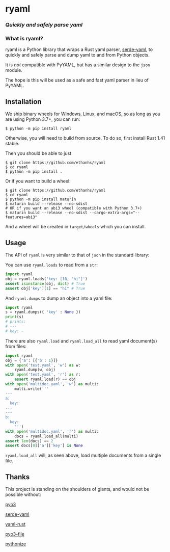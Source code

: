 ryaml
=====

### *Quickly and safely parse yaml*

### What is ryaml?

ryaml is a Python library that wraps a Rust yaml parser, [serde-yaml](https://github.com/dtolnay/serde-yaml), to quickly and safely parse and dump yaml to and from Python objects.

It is *not* compatible with PyYAML, but has a similar design to the `json` module.

The hope is this will be used as a safe and fast yaml parser in lieu of PyYAML.

## Installation

We ship binary wheels for Windows, Linux, and macOS, so as long as you are using Python 3.7+,
you can run:

```
$ python -m pip install ryaml
```

Otherwise, you will need to build from source. To do so, first install Rust 1.41 stable.

Then you should be able to just

```shell
$ git clone https://github.com/ethanhs/ryaml
$ cd ryaml
$ python -m pip install .
```

Or if you want to build a wheel:

```shell
$ git clone https://github.com/ethanhs/ryaml
$ cd ryaml
$ python -m pip install maturin
$ maturin build --release --no-sdist
# OR if you want an abi3 wheel (compatible with Python 3.7+)
$ maturin build --release --no-sdist --cargo-extra-args="--features=abi3"
```

And a wheel will be created in `target/wheels` which you can install.

## Usage

The API of `ryaml` is very similar to that of `json` in the standard library:

You can use `ryaml.loads` to read from a `str`:

```python
import ryaml
obj = ryaml.loads('key: [10, "hi"]')
assert isinstance(obj, dict) # True
assert obj['key'][1] == "hi" # True
```

And `ryaml.dumps` to dump an object into a yaml file:

```python
import ryaml
s = ryaml.dumps({ 'key' : None })
print(s)
# prints:
# ---
# key: ~
```

There are also `ryaml.load` and `ryaml.load_all` to read yaml document(s) from files:

```python
import ryaml
obj = {'a': [{'b': 1}]}
with open('test.yaml', 'w') as w:
    ryaml.dump(w, obj)
with open('test.yaml', 'r') as r:
    assert ryaml.load(r) == obj
with open('multidoc.yaml', 'w') as multi:
    multi.write('''
---
a:
  key:
...
---
b:
  key:
    ''')
with open('multidoc.yaml', 'r') as multi:
    docs = ryaml.load_all(multi)
assert len(docs) == 2
assert docs[0]['a']['key'] is None
```

`ryaml.load_all` will, as seen above, load multiple documents from a single file.


## Thanks

This project is standing on the shoulders of giants, and would not be possible without:

[pyo3](https://pyo3.rs/)

[serde-yaml](https://github.com/dtolnay/serde-yaml)

[yaml-rust](https://github.com/chyh1990/yaml-rust)

[pyo3-file](https://github.com/omerbenamram/pyo3-file)

[pythonize](https://github.com/davidhewitt/pythonize)
